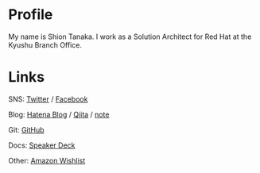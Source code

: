 # Profile
My name is Shion Tanaka. I work as a Solution Architect for Red Hat at the Kyushu Branch Office.

# Links

SNS: [Twitter](https://twitter.com/tnk4on) / [Facebook](https://www.facebook.com/tnk4on)

Blog: [Hatena Blog](https://tnk4on.hatenablog.com/) / [Qiita](https://qiita.com/tnk4on) / [note](https://note.com/tnk4on) 

Git: [GitHub](https://github.com/tnk4on)

Docs: [Speaker Deck](https://speakerdeck.com/tnk4on)

Other: [Amazon Wishlist](https://www.amazon.co.jp/hz/wishlist/ls/287KX2D6E940M)